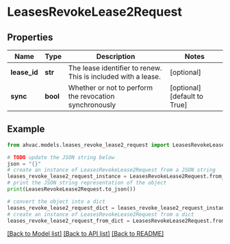 # LeasesRevokeLease2Request


## Properties

Name | Type | Description | Notes
------------ | ------------- | ------------- | -------------
**lease_id** | **str** | The lease identifier to renew. This is included with a lease. | [optional] 
**sync** | **bool** | Whether or not to perform the revocation synchronously | [optional] [default to True]

## Example

```python
from ahvac.models.leases_revoke_lease2_request import LeasesRevokeLease2Request

# TODO update the JSON string below
json = "{}"
# create an instance of LeasesRevokeLease2Request from a JSON string
leases_revoke_lease2_request_instance = LeasesRevokeLease2Request.from_json(json)
# print the JSON string representation of the object
print(LeasesRevokeLease2Request.to_json())

# convert the object into a dict
leases_revoke_lease2_request_dict = leases_revoke_lease2_request_instance.to_dict()
# create an instance of LeasesRevokeLease2Request from a dict
leases_revoke_lease2_request_from_dict = LeasesRevokeLease2Request.from_dict(leases_revoke_lease2_request_dict)
```
[[Back to Model list]](../README.md#documentation-for-models) [[Back to API list]](../README.md#documentation-for-api-endpoints) [[Back to README]](../README.md)



